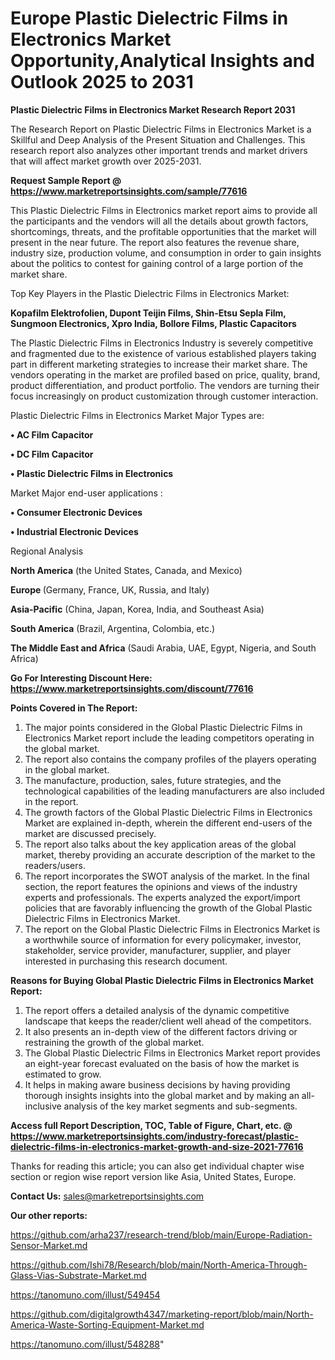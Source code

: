 # Europe Plastic Dielectric Films in Electronics Market Opportunity,Analytical Insights and Outlook 2025 to 2031

<strong>Plastic Dielectric Films in Electronics Market Research Report 2031</strong>

The Research Report on Plastic Dielectric Films in Electronics Market is a Skillful and Deep Analysis of the Present Situation and Challenges. This research report also analyzes other important trends and market drivers that will affect market growth over 2025-2031.

<strong>Request Sample Report @ <a href=https://www.marketreportsinsights.com/sample/77616>https://www.marketreportsinsights.com/sample/77616</a></strong>

This Plastic Dielectric Films in Electronics market report aims to provide all the participants and the vendors will all the details about growth factors, shortcomings, threats, and the profitable opportunities that the market will present in the near future. The report also features the revenue share, industry size, production volume, and consumption in order to gain insights about the politics to contest for gaining control of a large portion of the market share.

Top Key Players in the Plastic Dielectric Films in Electronics Market:

<strong>Kopafilm Elektrofolien, Dupont Teijin Films, Shin-Etsu Sepla Film, Sungmoon Electronics, Xpro India, Bollore Films, Plastic Capacitors</strong>

The Plastic Dielectric Films in Electronics Industry is severely competitive and fragmented due to the existence of various established players taking part in different marketing strategies to increase their market share. The vendors operating in the market are profiled based on price, quality, brand, product differentiation, and product portfolio. The vendors are turning their focus increasingly on product customization through customer interaction.

Plastic Dielectric Films in Electronics Market Major Types are:

<strong>• AC Film Capacitor

• DC Film Capacitor

• Plastic Dielectric Films in Electronics</strong>

Market Major end-user applications :

<strong>• Consumer Electronic Devices

• Industrial Electronic Devices</strong>

Regional Analysis

</u><strong><b>North America</b></strong> (the United States, Canada, and Mexico)

<strong><b>Europe </b></strong>(Germany, France, UK, Russia, and Italy)

<strong><b>Asia-Pacific</b></strong> (China, Japan, Korea, India, and Southeast Asia)

<strong><b>South America</b></strong> (Brazil, Argentina, Colombia, etc.)

<strong><b>The Middle East and Africa</b></strong> (Saudi Arabia, UAE, Egypt, Nigeria, and South Africa)

<strong>Go For Interesting Discount Here: <a href=https://www.marketreportsinsights.com/discount/77616>https://www.marketreportsinsights.com/discount/77616</a></strong>

<strong>Points Covered in The Report:</strong>
<ol>
  <li>The major points considered in the Global Plastic Dielectric Films in Electronics Market report include the leading competitors operating in the global market.</li>
  <li>The report also contains the company profiles of the players operating in the global market.</li>
  <li>The manufacture, production, sales, future strategies, and the technological capabilities of the leading manufacturers are also included in the report.</li>
  <li>The growth factors of the Global Plastic Dielectric Films in Electronics Market are explained in-depth, wherein the different end-users of the market are discussed precisely.</li>
  <li>The report also talks about the key application areas of the global market, thereby providing an accurate description of the market to the readers/users.</li>
  <li>The report incorporates the SWOT analysis of the market. In the final section, the report features the opinions and views of the industry experts and professionals. The experts analyzed the export/import policies that are favorably influencing the growth of the Global Plastic Dielectric Films in Electronics Market.</li>
  <li>The report on the Global Plastic Dielectric Films in Electronics Market is a worthwhile source of information for every policymaker, investor, stakeholder, service provider, manufacturer, supplier, and player interested in purchasing this research document.</li>
</ol>
<strong>Reasons for Buying Global Plastic Dielectric Films in Electronics Market Report:</strong>

<ol>
  <li>The report offers a detailed analysis of the dynamic competitive landscape that keeps the reader/client well ahead of the competitors.</li>
  <li>It also presents an in-depth view of the different factors driving or restraining the growth of the global market.</li>
  <li>The Global Plastic Dielectric Films in Electronics Market report provides an eight-year forecast evaluated on the basis of how the market is estimated to grow.</li>
  <li>It helps in making aware business decisions by having providing thorough insights insights into the global market and by making an all-inclusive analysis of the key market segments and sub-segments.</li>
</ol>
<strong>Access full Report Description, TOC, Table of Figure, Chart, etc. @ <a href=https://www.marketreportsinsights.com/industry-forecast/plastic-dielectric-films-in-electronics-market-growth-and-size-2021-77616>https://www.marketreportsinsights.com/industry-forecast/plastic-dielectric-films-in-electronics-market-growth-and-size-2021-77616</a></strong>


Thanks for reading this article; you can also get individual chapter wise section or region wise report version like Asia, United States, Europe.

<strong>Contact Us:</strong>
sales@marketreportsinsights.com

<strong>Our other reports:</strong>

<a href=https://github.com/arha237/research-trend/blob/main/Europe-Radiation-Sensor-Market.md>https://github.com/arha237/research-trend/blob/main/Europe-Radiation-Sensor-Market.md</a>

<a href=https://github.com/Ishi78/Research/blob/main/North-America-Through-Glass-Vias-Substrate-Market.md>https://github.com/Ishi78/Research/blob/main/North-America-Through-Glass-Vias-Substrate-Market.md</a>

<a href=https://tanomuno.com/illust/549454>https://tanomuno.com/illust/549454</a>

<a href=https://github.com/digitalgrowth4347/marketing-report/blob/main/North-America-Waste-Sorting-Equipment-Market.md>https://github.com/digitalgrowth4347/marketing-report/blob/main/North-America-Waste-Sorting-Equipment-Market.md</a>

<a href=https://tanomuno.com/illust/548288>https://tanomuno.com/illust/548288</a>"
